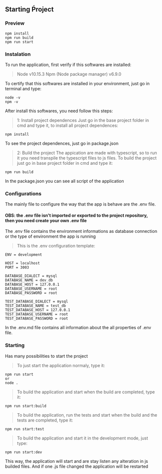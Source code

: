 ## Starting Ṕroject

### Preview
```
npm install
npm run build
npm run start
```

### Instalation

To run the application, first verify if this softwares are installed:

> Node v10.15.3
> Npm (Node package manager) v6.9.0

To certify that this softwares are installed in your environment, just go in terminal and type:
```
node -v
npm -v
```

After install this softwares, you need follow this steps:

> 1: Install project dependences
Just go in the base project folder in cmd and type it, to install all project dependences:
```
npm install
```
To see the project dependences, just go in package.json

> 2: Build the project 
The appication are made with typescript, so to run it you need transpile the typescript files to js files.
To build the project just go in base project folder in cmd and type it:
```
npm run build
```
In the package.json you can see all script of the application

### Configurations

The mainly file to configure the way that the app is behave are the .env file.
#### OBS: the .env file isn't imported or exported to the project repository, then you need create your own .env file

The .env file contains the environment informations as database connection or the type of environment the app is running

> This is the .env configuration template:
```
ENV = development

HOST = localhost
PORT = 3003

DATABASE_DIALECT = mysql
DATABASE_NAME = dev_db
DATABASE_HOST = 127.0.0.1
DATABASE_USERNAME = root
DATABASE_PASSWORD = root

TEST_DATABASE_DIALECT = mysql
TEST_DATABASE_NAME = test_db
TEST_DATABASE_HOST = 127.0.0.1
TEST_DATABASE_USERNAME = root
TEST_DATABASE_PASSWORD = root
```

In the .env.md file contains all information about the all properties of .env file.

### Starting

Has many possibilities to start the project

> To just start the application normaly, type it:
```
npm run start
or
node .
```

> To build the application and start when the build are completed, type it:
```
npm run start:build
```

> To build the application, run the tests and start when the build and the tests are completed, type it:
```
npm run start:test
```

> To build the application and start it in the development mode, just type:
```
npm run start:dev
```
This way, the application will start and are stay listen any alteration in js builded files. And if one .js file changed the application will be restarted